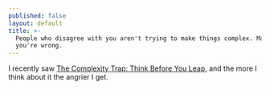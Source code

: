 ```yaml
---
published: false
layout: default
title: >-
  People who disagree with you aren't trying to make things complex. Maybe
  you're wrong.
---
```

I recently saw [The Complexity Trap: Think Before You Leap](https://danielwestheide.com/blog/2018/12/07/the-complexity-trap.html), and the more I think about it the angrier I get.

